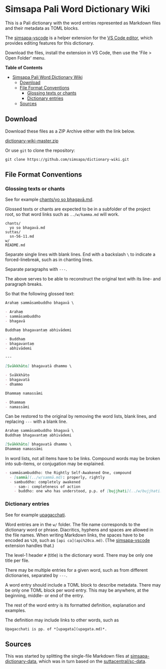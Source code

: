 # Simsapa Pali Word Dictionary Wiki

This is a Pali dictionary with the word entries represented as Markdown files
and their metadata as TOML blocks.

The [simsapa-vscode](https://github.com/simsapa/simsapa-vscode) is a helper
extension for the [VS Code editor](https://code.visualstudio.com/), which
provides editing features for this dictionary.

Download the files, install the extension in VS Code, then use the 'File > Open
Folder' menu.

<!-- markdown-toc start - Don't edit this section. Run M-x markdown-toc-refresh-toc -->
**Table of Contents**

- [Simsapa Pali Word Dictionary Wiki](#simsapa-pali-word-dictionary-wiki)
    - [Download](#download)
    - [File Format Conventions](#file-format-conventions)
        - [Glossing texts or chants](#glossing-texts-or-chants)
        - [Dictionary entries](#dictionary-entries)
    - [Sources](#sources)

<!-- markdown-toc end -->

## Download

Download these files as a ZIP Archive either with the link below.

[dictionary-wiki-master.zip](https://github.com/simsapa/dictionary-wiki/archive/master.zip)

Or use `git` to clone the repository:

```
git clone https://github.com/simsapa/dictionary-wiki.git
```

## File Format Conventions

### Glossing texts or chants

See for example [chants/yo so bhagavā.md](chants/yo%20so%20bhagavā.md).

Glossed texts or chants are expected to be in a subfolder of the project root,
so that word links such as `../w/kamma.md` will work.

```
chants/
  yo so bhagavā.md
suttas/
  sn-56-11.md
w/
README.md
```

Separate single lines with blank lines. End with a backslash `\` to indicate a
forced-linebreak, such as in chanting lines.

Separate paragraphs with `---`.

The above serves to be able to reconstruct the original text with its line- and
paragraph breaks.

So that the following glossed text:

``` markdown
Arahaṃ sammāsambuddho bhagavā \

- Arahaṃ
- sammāsambuddho
- bhagavā

Buddhaṃ bhagavantaṃ abhivādemi

- Buddhaṃ
- bhagavantaṃ
- abhivādemi

---

[Svākkhāto] bhagavatā dhammo \

- Svākkhāto
- bhagavatā
- dhammo

Dhammaṃ namassāmi

- Dhammaṃ 
- namassāmi
```

Can be restored to the original by removing the word lists, blank lines, and
replacing `---` with a blank line.

``` markdown
Arahaṃ sammāsambuddho bhagavā \
Buddhaṃ bhagavantaṃ abhivādemi

[Svākkhāto] bhagavatā dhammo \
Dhammaṃ namassāmi
```

In word lists, not all items have to be links. Compound words may be broken into
sub-items, or conjugation may be explained.

``` markdown
- sammāsambuddho: the Rightly Self-Awakened One, compound
  - [sammā](../w/sammā.md): properly, rightly
  - sambuddho: completely awakened
    - saṃ-: completeness of action
    - buddho: one who has understood, p.p. of [bujjhati](../w/bujjhati.md)
```

### Dictionary entries

See for example [upagacchati](w/upagacchati.md).

Word entries are in the `w/` folder. The file name corresponds to the dictionary
word or phrase. Diacritics, hyphens and spaces are allowed in the file names.
When writing Markdown links, the spaces have to be encoded as `%20`, such as
`[api ca](api%20ca.md)`. (The
[simsapa-vscode](https://github.com/simsapa/simsapa-vscode) extension handles
that.)

The level-1 header `#` (title) is the dictionary word. There may be only one
title per file.

There may be multiple entries for a given word, such as from different
dictionaries, separated by `---`.

A word entry should include a TOML block to describe metadata. There may be only
one TOML block per word entry. This may be anywhere, at the beginning, middle-
or end of the entry.

The rest of the word entry is its formatted definition, explanation and examples.

The definition may include links to other words, such as

```
Upagacchati is pp. of *[upagata](upagata.md)*.
```

## Sources

This was started by splitting the single-file Markdown files at
[simsapa-dictionary-data](https://github.com/simsapa/simsapa-dictionary-data),
which was in turn based on the
[suttacentral/sc-data](https://github.com/suttacentral/sc-data).

